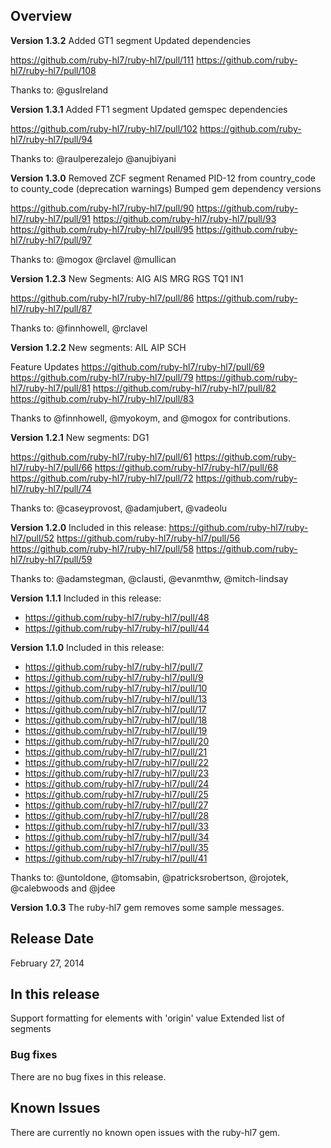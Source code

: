 ## Overview

**Version 1.3.2**
Added GT1 segment
Updated dependencies

https://github.com/ruby-hl7/ruby-hl7/pull/111
https://github.com/ruby-hl7/ruby-hl7/pull/108

Thanks to:
@gusIreland

**Version 1.3.1**
Added FT1 segment
Updated gemspec dependencies

https://github.com/ruby-hl7/ruby-hl7/pull/102
https://github.com/ruby-hl7/ruby-hl7/pull/94

Thanks to:
@raulperezalejo @anujbiyani

**Version 1.3.0**
Removed ZCF segment
Renamed PID-12 from country_code to county_code (deprecation warnings)
Bumped gem dependency versions

https://github.com/ruby-hl7/ruby-hl7/pull/90
https://github.com/ruby-hl7/ruby-hl7/pull/91
https://github.com/ruby-hl7/ruby-hl7/pull/93
https://github.com/ruby-hl7/ruby-hl7/pull/95
https://github.com/ruby-hl7/ruby-hl7/pull/97

Thanks to:
@mogox @rclavel @mullican

**Version 1.2.3**
New Segments:
AIG
AIS
MRG
RGS
TQ1
IN1

https://github.com/ruby-hl7/ruby-hl7/pull/86
https://github.com/ruby-hl7/ruby-hl7/pull/87


Thanks to:
@finnhowell, @rclavel

**Version 1.2.2**
New segments:
AIL
AIP
SCH

Feature Updates
https://github.com/ruby-hl7/ruby-hl7/pull/69
https://github.com/ruby-hl7/ruby-hl7/pull/79
https://github.com/ruby-hl7/ruby-hl7/pull/81
https://github.com/ruby-hl7/ruby-hl7/pull/82
https://github.com/ruby-hl7/ruby-hl7/pull/83

Thanks to @finnhowell, @myokoym, and @mogox for contributions.

**Version 1.2.1**
New segments:
DG1

https://github.com/ruby-hl7/ruby-hl7/pull/61
https://github.com/ruby-hl7/ruby-hl7/pull/66
https://github.com/ruby-hl7/ruby-hl7/pull/68
https://github.com/ruby-hl7/ruby-hl7/pull/72
https://github.com/ruby-hl7/ruby-hl7/pull/74

Thanks to:
@caseyprovost, @adamjubert, @vadeolu

**Version 1.2.0**
Included in this release:
https://github.com/ruby-hl7/ruby-hl7/pull/52
https://github.com/ruby-hl7/ruby-hl7/pull/56
https://github.com/ruby-hl7/ruby-hl7/pull/58
https://github.com/ruby-hl7/ruby-hl7/pull/59

Thanks to:
@adamstegman, @clausti, @evanmthw, @mitch-lindsay

**Version 1.1.1**
Included in this release:

- https://github.com/ruby-hl7/ruby-hl7/pull/48
- https://github.com/ruby-hl7/ruby-hl7/pull/44

**Version 1.1.0**
Included in this release:
- https://github.com/ruby-hl7/ruby-hl7/pull/7
- https://github.com/ruby-hl7/ruby-hl7/pull/9
- https://github.com/ruby-hl7/ruby-hl7/pull/10
- https://github.com/ruby-hl7/ruby-hl7/pull/13
- https://github.com/ruby-hl7/ruby-hl7/pull/17
- https://github.com/ruby-hl7/ruby-hl7/pull/18
- https://github.com/ruby-hl7/ruby-hl7/pull/19
- https://github.com/ruby-hl7/ruby-hl7/pull/20
- https://github.com/ruby-hl7/ruby-hl7/pull/21
- https://github.com/ruby-hl7/ruby-hl7/pull/22
- https://github.com/ruby-hl7/ruby-hl7/pull/23
- https://github.com/ruby-hl7/ruby-hl7/pull/24
- https://github.com/ruby-hl7/ruby-hl7/pull/25
- https://github.com/ruby-hl7/ruby-hl7/pull/27
- https://github.com/ruby-hl7/ruby-hl7/pull/28
- https://github.com/ruby-hl7/ruby-hl7/pull/33
- https://github.com/ruby-hl7/ruby-hl7/pull/34
- https://github.com/ruby-hl7/ruby-hl7/pull/35
- https://github.com/ruby-hl7/ruby-hl7/pull/41

Thanks to:
@untoldone, @tomsabin, @patricksrobertson, @rojotek, @calebwoods and @jdee


**Version 1.0.3**
The ruby-hl7 gem removes some sample messages.

## Release Date

February 27, 2014

## In this release

Support formatting for elements with 'origin' value
Extended list of segments

### Bug fixes

There are no bug fixes in this release.

## Known Issues

There are currently no known open issues with the ruby-hl7 gem.
